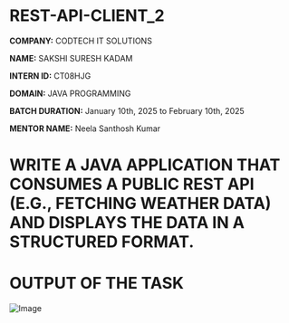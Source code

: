 # REST-API-CLIENT_2

**COMPANY:** CODTECH IT SOLUTIONS

**NAME:** SAKSHI SURESH KADAM

**INTERN ID:** CT08HJG

**DOMAIN:** JAVA PROGRAMMING

**BATCH DURATION:** January 10th, 2025 to February 10th, 2025

**MENTOR NAME:** Neela Santhosh Kumar

# WRITE A JAVA APPLICATION THAT CONSUMES A PUBLIC REST API (E.G., FETCHING WEATHER DATA) AND DISPLAYS THE DATA IN A STRUCTURED FORMAT.

# OUTPUT OF THE TASK

![Image](https://github.com/user-attachments/assets/869e3ea0-0c36-4495-a2f6-3db148139fa8)
